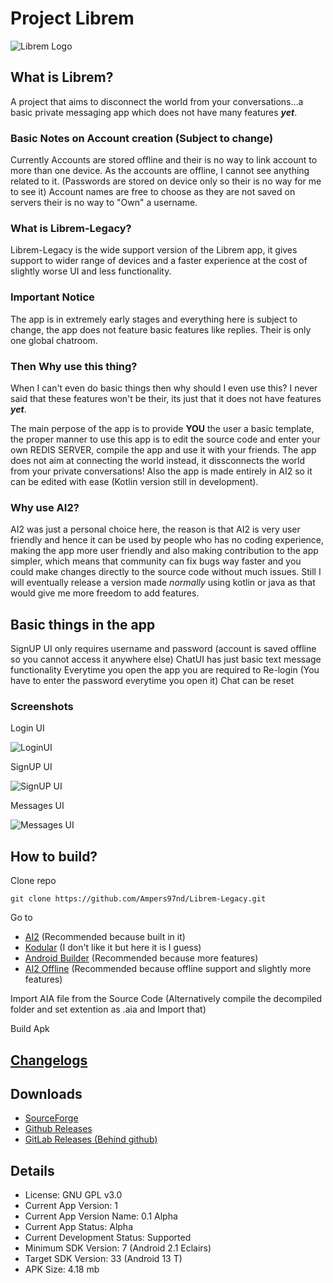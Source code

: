 # Project Librem
![Librem Logo](https://github.com/Ampers97nd/Librem-Legacy/blob/main/sources/Decompiled/assets/IMG_20230217_114440.png?raw=true)
## What is Librem?
A project that aims to disconnect the world from your conversations...a basic private messaging app which does not have many features ***yet***.
### Basic Notes on Account creation (Subject to change)

Currently Accounts are stored offline and their is no way to link account to more than one device.
As the accounts are offline, I cannot see anything related to it. (Passwords are stored on device only so their is no way for me to see it) Account names are free to choose as they are not saved on servers their is no way to "Own" a username.

### What is Librem-Legacy?
Librem-Legacy is the wide support version of the Librem app, it gives support to wider range of devices and a faster experience at the cost of slightly worse UI and less functionality.

### Important Notice
The app is in extremely early stages and everything here is subject to change, the app does not feature basic features like replies. Their is only one global chatroom.

### Then Why use this thing?
When I can't even do basic things then why should I even use this?
I never said that these features won't be their, its just that it does not have features ***yet***.

The main perpose of the app is to provide **YOU** the user a basic template, the proper manner to use this app is to edit the source code and enter your own REDIS SERVER, compile the app and use it with your friends.
The app does not aim at connecting the world instead, it dissconnects the world from your private conversations!
Also the app is made entirely in AI2 so it can be edited with ease (Kotlin version still in development).

### Why use AI2?
AI2 was just a personal choice here, the reason is that AI2 is very user friendly and hence it can be used by people who has no coding experience, making the app more user friendly and also making contribution to the app simpler, which means that community can fix bugs way faster and you could make changes directly to the source code without much issues.
Still I will eventually release a version made *normally* using kotlin or java as that would give me more freedom to add features.

## Basic things in the app
SignUP UI only requires username and password (account is saved offline so you cannot access it anywhere else)
ChatUI has just basic text message functionality
Everytime you open the app you are required to Re-login (You have to enter the password everytime you open it)
Chat can be reset

### Screenshots
Login UI

![LoginUI](https://github.com/Ampers97nd/Librem-Legacy/blob/main/Screenshots/LoginUI.png)


SignUP UI

![SignUP UI](https://github.com/Ampers97nd/Librem-Legacy/blob/main/Screenshots/SignupUI.png)


Messages UI

![Messages UI](https://github.com/Ampers97nd/Librem-Legacy/blob/main/Screenshots/MessagesUI.png)

## How to build?
Clone repo
```
git clone https://github.com/Ampers97nd/Librem-Legacy.git
```

Go to 
- [AI2](http://ai2.appinventor.mit.edu/) (Recommended because built in it)
- [Kodular](kodular.io) (I don't like it but here it is I guess)
- [Android Builder](androidbuilder.in) (Recommended because more features)
- [AI2 Offline](https://sourceforge.net/projects/ai2offline/) (Recommended because offline support and slightly more features)

Import AIA file from the Source Code (Alternatively compile the decompiled folder and set extention as .aia and Import that)

Build Apk

## [Changelogs](https://github.com/Ampers97nd/Librem-Legacy/blob/main/Changelog.xml)

## Downloads

- [SourceForge](https://sourceforge.net/projects/librem-legacy/files/)
- [Github Releases](https://github.com/Ampers97nd/Librem-Legacy/releases)
- [GitLab Releases (Behind github)](https://gitlab.com/librem/Librem-Legacy/-/releases)

## Details
- License: GNU GPL v3.0
- Current App Version: 1
- Current App Version Name: 0.1 Alpha
- Current App Status: Alpha
- Current Development Status: Supported
- Minimum SDK Version: 7 (Android 2.1 Eclairs)
- Target SDK Version: 33 (Android 13 T)
- APK Size: 4.18 mb
